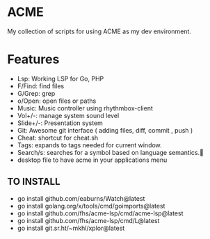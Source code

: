 # ACME
My collection of scripts for using ACME as my dev environment.

# Features
- Lsp: Working LSP for Go, PHP
- F/Find: find files
- G/Grep: grep
- o/Open: open files or paths
- Music: Music controller using rhythmbox-client
- Vol+/-: manage system sound level
- Slide+/-: Presentation system
- Git: Awesome git interface ( adding files, diff, commit , push )
- Cheat: shortcut for cheat.sh
- Tags: expands to tags needed for current window.
- Search/s: searches for a symbol based on language semantics.
- desktop file to have acme in your applications menu

## TO INSTALL
- go install github.com/eaburns/Watch@latest
- go install golang.org/x/tools/cmd/goimports@latest
- go install github.com/fhs/acme-lsp/cmd/acme-lsp@latest
- go install github.com/fhs/acme-lsp/cmd/L@latest
- go install git.sr.ht/~mkhl/xplor@latest